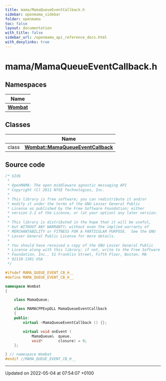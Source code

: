 ```yaml
---
title: mama/MamaQueueEventCallback.h
sidebar: openmama_sidebar
folder: openmama
toc: false
layout: documentation
with_title: false
sidebar_url: /openmama_api_reference_docs.html
with_doxylinks: true
---
```


# mama/MamaQueueEventCallback.h



## Namespaces

| Name           |
| -------------- |
| **[Wombat](namespaceWombat.html)**  |

## Classes

|                | Name           |
| -------------- | -------------- |
| class | **[Wombat::MamaQueueEventCallback](classWombat_1_1MamaQueueEventCallback.html)**  |




## Source code

```cpp
/* $Id$
 *
 * OpenMAMA: The open middleware agnostic messaging API
 * Copyright (C) 2011 NYSE Technologies, Inc.
 *
 * This library is free software; you can redistribute it and/or
 * modify it under the terms of the GNU Lesser General Public
 * License as published by the Free Software Foundation; either
 * version 2.1 of the License, or (at your option) any later version.
 *
 * This library is distributed in the hope that it will be useful,
 * but WITHOUT ANY WARRANTY; without even the implied warranty of
 * MERCHANTABILITY or FITNESS FOR A PARTICULAR PURPOSE.  See the GNU
 * Lesser General Public License for more details.
 *
 * You should have received a copy of the GNU Lesser General Public
 * License along with this library; if not, write to the Free Software
 * Foundation, Inc., 51 Franklin Street, Fifth Floor, Boston, MA
 * 02110-1301 USA
 */

#ifndef MAMA_QUEUE_EVENT_CB_H__
#define MAMA_QUEUE_EVENT_CB_H__

namespace Wombat 
{

    class MamaQueue;

    class MAMACPPExpDLL MamaQueueEventCallback
    {
    public:
        virtual ~MamaQueueEventCallback () {};

        virtual void onEvent (
            MamaQueue&  queue, 
            void*       closure) = 0;
    };

} // namespace Wombat
#endif //MAMA_QUEUE_EVENT_CB_H__ 
```


-------------------------------

Updated on 2022-05-04 at 07:54:07 +0100
